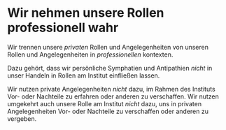 <!--
   NAME - The NAME of this project is:
ethos

  FILE - The FILENAME of the current file is:
/v5a3.md

  CREATION - This project was CREATED on:
2017-01-28-16:15:00 UTC

  MODIFICATION - This project was last MODIFIED on:
2017-01-28-16:15:00 UTC

  VERSION - The current VERSION of this project is:
<git-commit-hash>-2017-01-28-16:15:00 UTC

  CREATOR(S) - This project was CREATED by:
Michael Czechowski, Martin Maga

  CONTACT - You can CONTACT the creator(s) or developer(s) of this project at:
E-Mail: mail@martinmaga.de

  COPYRIGHT - The COPYRIGHT holder of this project is:
COPYRIGHT (c) 2016 Martin Maga

  LICENSE - This project is LICENSED under the following license:
Martin Maga 2016 CC BY-SA 4.0 https://creativecommons.org

  SUBFILE – This is a SUBFILE! For more INFORMATION on this project go to:
/README.md
-->

# Wir nehmen unsere Rollen professionell wahr
Wir trennen unsere *privaten* Rollen und Angelegenheiten von unseren Rollen und Angelegenheiten in *professionellen* kontexten.

Dazu gehört, dass wir persönliche Symphatien und Antipathien *nicht* in unser Handeln in Rollen am Institut einfließen lassen.

Wir nutzen private Angelegenheiten *nicht* dazu, im Rahmen des Instituts Vor- oder Nachteile zu erfahren oder anderen zu verschaffen.
Wir nutzen umgekehrt auch unsere Rolle am Institut *nicht* dazu, uns in privaten Angelegenheiten Vor- oder Nachteile zu verschaffen oder anderen zu vergeben.
